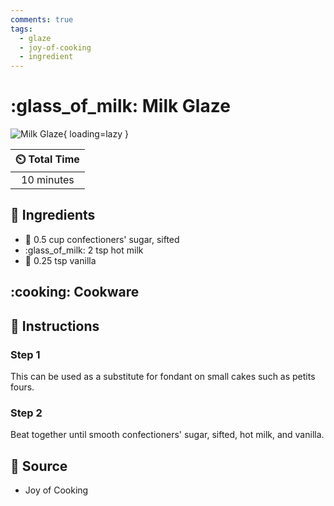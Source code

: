 ```yaml
---
comments: true
tags:
  - glaze
  - joy-of-cooking
  - ingredient
---
```

# :glass_of_milk: Milk Glaze

![Milk Glaze](../../assets/images/milk-glaze.jpg){ loading=lazy }

| :timer_clock: Total Time |
|:-----------------------: |
| 10 minutes |

## :salt: Ingredients

- :candy: 0.5 cup confectioners' sugar, sifted
- :glass_of_milk: 2 tsp hot milk
- :ice_cream: 0.25 tsp vanilla

## :cooking: Cookware

## :pencil: Instructions

### Step 1

This can be used as a substitute for fondant on small cakes such as petits fours.

### Step 2

Beat together until smooth confectioners' sugar, sifted, hot milk, and vanilla.

## :link: Source

- Joy of Cooking
